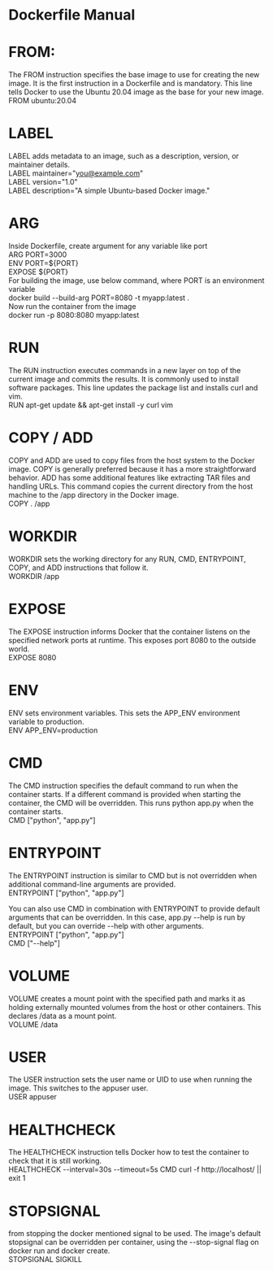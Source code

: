 # Dockerfile Manual

# FROM: 
The FROM instruction specifies the base image to use for creating the new image. It is the first instruction in a Dockerfile and is mandatory.  This line tells Docker to use the Ubuntu 20.04 image as the base for your new image.  
FROM ubuntu:20.04  

# LABEL
LABEL adds metadata to an image, such as a description, version, or maintainer details.  
LABEL maintainer="you@example.com"  
LABEL version="1.0"  
LABEL description="A simple Ubuntu-based Docker image."  

# ARG
Inside Dockerfile, create argument for any variable like port  
ARG PORT=3000  
ENV PORT=${PORT}  
EXPOSE ${PORT}  
For building the image, use below command, where PORT is an environment variable  
docker build --build-arg PORT=8080 -t myapp:latest .  
Now run the container from the image  
docker run -p 8080:8080 myapp:latest  


# RUN
The RUN instruction executes commands in a new layer on top of the current image and commits the results. It is commonly used to install software packages. This line updates the package list and installs curl and vim.  
RUN apt-get update && apt-get install -y curl vim  

# COPY / ADD
COPY and ADD are used to copy files from the host system to the Docker image. COPY is generally preferred because it has a more straightforward behavior. ADD has some additional features like extracting TAR files and handling URLs. This command copies the current directory from the host machine to the /app directory in the Docker image.  
COPY . /app  

# WORKDIR
WORKDIR sets the working directory for any RUN, CMD, ENTRYPOINT, COPY, and ADD instructions that follow it.  
WORKDIR /app  

# EXPOSE
The EXPOSE instruction informs Docker that the container listens on the specified network ports at runtime. This exposes port 8080 to the outside world.  
EXPOSE 8080  

# ENV
ENV sets environment variables. This sets the APP_ENV environment variable to production.  
ENV APP_ENV=production  

# CMD
The CMD instruction specifies the default command to run when the container starts. If a different command is provided when starting the container, the CMD will be overridden. This runs python app.py when the container starts.  
CMD ["python", "app.py"]  


# ENTRYPOINT
The ENTRYPOINT instruction is similar to CMD but is not overridden when additional command-line arguments are provided.  
ENTRYPOINT ["python", "app.py"]  
  
You can also use CMD in combination with ENTRYPOINT to provide default arguments that can be overridden. In this case, app.py --help is run by default, but you can override --help with other arguments.  
ENTRYPOINT ["python", "app.py"]  
CMD ["--help"]  


# VOLUME
VOLUME creates a mount point with the specified path and marks it as holding externally mounted volumes from the host or other containers. This declares /data as a mount point.  
VOLUME /data  

# USER
The USER instruction sets the user name or UID to use when running the image. This switches to the appuser user.  
USER appuser  

# HEALTHCHECK
The HEALTHCHECK instruction tells Docker how to test the container to check that it is still working.  
HEALTHCHECK --interval=30s --timeout=5s CMD curl -f http://localhost/ || exit 1  

# STOPSIGNAL 
from stopping the docker mentioned signal to be used. The image's default stopsignal can be overridden per container, using the --stop-signal flag on docker run and docker create.  
STOPSIGNAL SIGKILL  
  